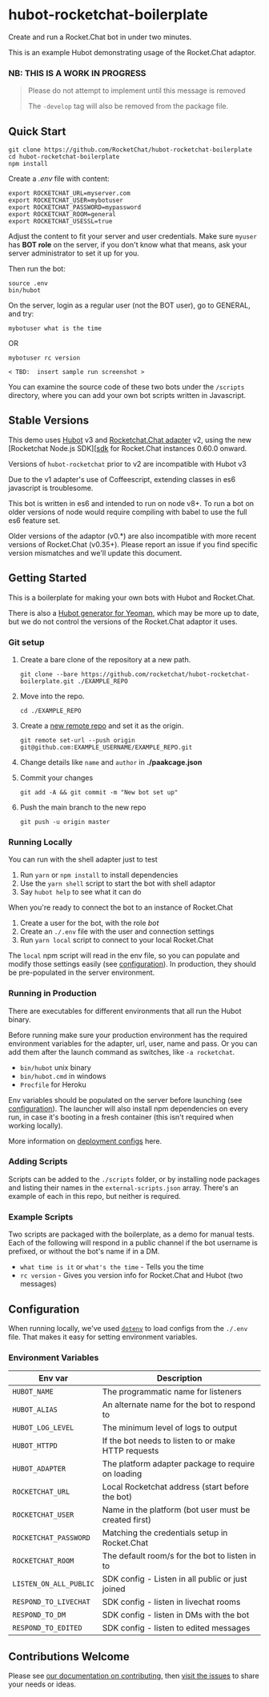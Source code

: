 # hubot-rocketchat-boilerplate
Create and run a Rocket.Chat bot in under two minutes. 

This is an example Hubot demonstrating usage of the Rocket.Chat adaptor.

### NB: THIS IS A WORK IN PROGRESS

> Please do not attempt to implement until this message is removed
>
> The `-develop` tag will also be removed from the package file.

[hubot]: https://github.com/hubotio/hubot
[hubot-rocketchat]: https://github.com/rocketchat/hubot-rocketchat
[sdk]: https://github.com/rocketchat/Rocket.Chat.js.SDK
[contributing]: https://rocket.chat/docs/contributing/developing/
[issues]: https://github.com/RocketChat/hubot-rocketchat-boilerplate/issues
[generator]: https://github.com/hubotio/generator-hubot
[deployment]: https://hubot.github.com/docs/deploying/
[dotenv]: https://www.npmjs.com/package/dotenv
[newrepo]: https://help.github.com/articles/creating-a-new-repository/

## Quick Start

```
git clone https://github.com/RocketChat/hubot-rocketchat-boilerplate
cd hubot-rocketchat-boilerplate
npm install
```
Create a _.env_ file with content:

```
export ROCKETCHAT_URL=myserver.com
export ROCKETCHAT_USER=mybotuser
export ROCKETCHAT_PASSWORD=mypassword
export ROCKETCHAT_ROOM=general
export ROCKETCHAT_USESSL=true
```

Adjust the content to fit your server and user credentials. Make sure `myuser` has **BOT role** on the server, if you don't know what that means, ask your server administrator to set it up for you.

Then run the bot:

```
source .env
bin/hubot
```

On the server, login as a regular user (not the BOT user), go to GENERAL, and try:

```
mybotuser what is the time
```

OR

```
mybotuser rc version
```
`< TBD:  insert sample run screenshot >`

You can examine the source code of these two bots under the `/scripts` directory, where you can add your own bot scripts written in Javascript.


## Stable Versions

This demo uses [Hubot][hubot] v3 and [Rocketchat.Chat adapter][hubot-rocketchat]
v2, using the new [Rocketchat Node.js SDK][[sdk] for Rocket.Chat instances
0.60.0 onward.

Versions of `hubot-rocketchat` prior to v2 are incompatible with Hubot v3

Due to the v1 adapter's use of Coffeescript, extending classes in es6
javascript is troublesome.

This bot is written in es6 and intended to run on node v8+. To run a bot on
older versions of node would require compiling with babel to use the full es6
feature set.

Older versions of the adaptor (v0.*) are also incompatible with more recent
versions of Rocket.Chat (v0.35+). Please report an issue if you find specific 
version mismatches and we'll update this document.

## Getting Started

This is a boilerplate for making your own bots with Hubot and Rocket.Chat.

There is also a [Hubot generator for Yeoman][generator], which may be more up
to date, but we do not control the versions of the Rocket.Chat adaptor it uses.

### Git setup

1. Create a bare clone of the repository at a new path.

    `git clone --bare https://github.com/rocketchat/hubot-rocketchat-boilerplate.git ./EXAMPLE_REPO`

2. Move into the repo.

    `cd ./EXAMPLE_REPO`

3. Create a [new remote repo][newrepo] and set it as the origin.

    `git remote set-url --push origin git@github.com:EXAMPLE_USERNAME/EXAMPLE_REPO.git`

4. Change details like `name` and `author` in **./paakcage.json**

5. Commit your changes

    `git add -A && git commit -m "New bot set up"`

4. Push the main branch to the new repo

    `git push -u origin master`

### Running Locally

You can run with the shell adapter just to test

1. Run `yarn` or `npm install` to install dependencies
2. Use the `yarn shell` script to start the bot with shell adaptor
3. Say `hubot help` to see what it can do

When you're ready to connect the bot to an instance of Rocket.Chat

1. Create a user for the bot, with the role _bot_
2. Create an `./.env` file with the user and connection settings
3. Run `yarn local` script to connect to your local Rocket.Chat

The `local` npm script will read in the env file, so you can populate and modify
those settings easily (see [configuration](#configuration)). In production, they
should be pre-populated in the server environment.

### Running in Production

There are executables for different environments that all run the Hubot binary.

Before running make sure your production environment has the required 
environment variables for the adapter, url, user, name and pass. Or you can add
them after the launch command as switches, like `-a rocketchat`.

- `bin/hubot` unix binary
- `bin/hubot.cmd` in windows
- `Procfile` for Heroku

Env variables should be populated on the server before launching
(see [configuration](#configuration)). The launcher will also install npm
dependencies on every run, in case it's booting in a fresh container (this isn't
required when working locally).

More information on [deployment configs][deployment] here.

### Adding Scripts

Scripts can be added to the `./scripts` folder, or by installing node packages
and listing their names in the `external-scripts.json` array. There's an example
of each in this repo, but neither is required.

### Example Scripts

Two scripts are packaged with the boilerplate, as a demo for manual tests.
Each of the following will respond in a public channel if the bot username is
prefixed, or without the bot's name if in a DM.

- `what time is it` or `what's the time` - Tells you the time
- `rc version` - Gives you version info for Rocket.Chat and Hubot (two messages)

## Configuration

When running locally, we've used [`dotenv`][dotenv] to load configs from the
`./.env` file. That makes it easy for setting environment variables.

### Environment Variables

| Env var                | Description                                           |
| ---------------------- | ----------------------------------------------------- |
| `HUBOT_NAME`           | The programmatic name for listeners                   |
| `HUBOT_ALIAS`          | An alternate name for the bot to respond to           |
| `HUBOT_LOG_LEVEL`      | The minimum level of logs to output                   |
| `HUBOT_HTTPD`          | If the bot needs to listen to or make HTTP requests   |
| `HUBOT_ADAPTER`        | The platform adapter package to require on loading    |
| `ROCKETCHAT_URL`       | Local Rocketchat address (start before the bot)       |
| `ROCKETCHAT_USER`      | Name in the platform (bot user must be created first) |
| `ROCKETCHAT_PASSWORD`  | Matching the credentials setup in Rocket.Chat         |
| `ROCKETCHAT_ROOM`      | The default room/s for the bot to listen in to        |
| `LISTEN_ON_ALL_PUBLIC` | SDK config - Listen in all public or just joined      |
| `RESPOND_TO_LIVECHAT`  | SDK config - listen in livechat rooms                 |
| `RESPOND_TO_DM`        | SDK config - listen in DMs with the bot               |
| `RESPOND_TO_EDITED`    | SDK config - listen to edited messages                |

## Contributions Welcome

Please see [our documentation on contributing][contributing], then
[visit the issues][issues] to share your needs or ideas.
